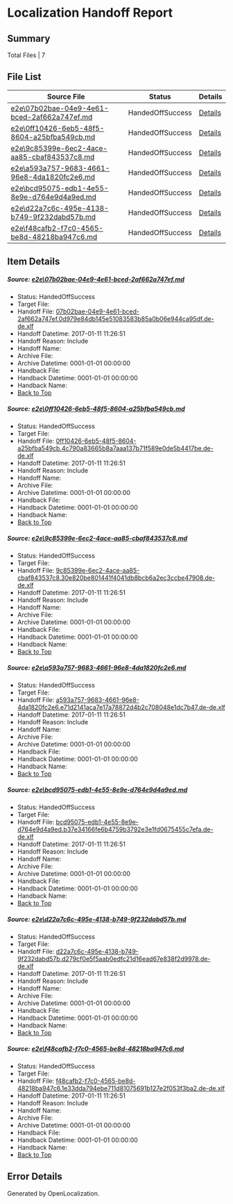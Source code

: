 # <a name='report-top'></a> Localization Handoff Report

## Summary
 Total Files | 7

## File List
 Source File | Status | Details 
 ----------- | ------ | ------- 
 [e2e\07b02bae-04e9-4e61-bced-2af662a747ef.md](https://github.com/OpenLocalizationTestOrg/ol-test0/blob/6a5db6940574768938ceaed81896ca9dd2d049d5/e2e/07b02bae-04e9-4e61-bced-2af662a747ef.md) | HandedOffSuccess | [Details](#08a20fea4008df84969b9c53148d0e26f070d58b1)
 [e2e\0ff10426-6eb5-48f5-8604-a25bfba549cb.md](https://github.com/OpenLocalizationTestOrg/ol-test0/blob/6a5db6940574768938ceaed81896ca9dd2d049d5/e2e/0ff10426-6eb5-48f5-8604-a25bfba549cb.md) | HandedOffSuccess | [Details](#d7d94a4e4cee445fb609b70ea3b8a58973dd5b992)
 [e2e\9c85399e-6ec2-4ace-aa85-cbaf843537c8.md](https://github.com/OpenLocalizationTestOrg/ol-test0/blob/6a5db6940574768938ceaed81896ca9dd2d049d5/e2e/9c85399e-6ec2-4ace-aa85-cbaf843537c8.md) | HandedOffSuccess | [Details](#7a968a2b0d0f9b40e419260743ba873cbbe36f3c5)
 [e2e\a593a757-9683-4661-96e8-4da1820fc2e6.md](https://github.com/OpenLocalizationTestOrg/ol-test0/blob/6a5db6940574768938ceaed81896ca9dd2d049d5/e2e/a593a757-9683-4661-96e8-4da1820fc2e6.md) | HandedOffSuccess | [Details](#f7c4b885e61ddd118ab9154ea13dca7d79ddf2506)
 [e2e\bcd95075-edb1-4e55-8e9e-d764e9d4a9ed.md](https://github.com/OpenLocalizationTestOrg/ol-test0/blob/6a5db6940574768938ceaed81896ca9dd2d049d5/e2e/bcd95075-edb1-4e55-8e9e-d764e9d4a9ed.md) | HandedOffSuccess | [Details](#6335e77f051681b717ca9e455ecae0eda4fdf5b27)
 [e2e\d22a7c6c-495e-4138-b749-9f232dabd57b.md](https://github.com/OpenLocalizationTestOrg/ol-test0/blob/6a5db6940574768938ceaed81896ca9dd2d049d5/e2e/d22a7c6c-495e-4138-b749-9f232dabd57b.md) | HandedOffSuccess | [Details](#451cd43268171c5f30a3bac36dd08afdd3ccf2488)
 [e2e\f48cafb2-f7c0-4565-be8d-48218ba947c6.md](https://github.com/OpenLocalizationTestOrg/ol-test0/blob/6a5db6940574768938ceaed81896ca9dd2d049d5/e2e/f48cafb2-f7c0-4565-be8d-48218ba947c6.md) | HandedOffSuccess | [Details](#4da6f80aacc24bc7091111bf4f04140728fcce0010)

## Item Details
##### <a name='08a20fea4008df84969b9c53148d0e26f070d58b1'></a> Source: [e2e\07b02bae-04e9-4e61-bced-2af662a747ef.md](https://github.com/OpenLocalizationTestOrg/ol-test0/blob/6a5db6940574768938ceaed81896ca9dd2d049d5/e2e/07b02bae-04e9-4e61-bced-2af662a747ef.md)
* Status: HandedOffSuccess
* Target File: 
* Handoff File: [07b02bae-04e9-4e61-bced-2af662a747ef.0d979e84db145e51083583b85a0b06e944ca95df.de-de.xlf](https://github.com/OpenLocalizationTestOrg/ol-test0-handoff/blob/b722ad7bd16c672266f5e444f0ee94fb3dfeec06/ol-handoff/OpenLocalizationTestOrg/ol-test0-dede/shujia/ht/07b02bae-04e9-4e61-bced-2af662a747ef.0d979e84db145e51083583b85a0b06e944ca95df.de-de.xlf)
* Handoff Datetime: 2017-01-11 11:26:51
* Handoff Reason: Include
* Handoff Name: 
* Archive File: 
* Archive Datetime: 0001-01-01 00:00:00
* Handback File: 
* Handback Datetime: 0001-01-01 00:00:00
* Handback Name: 
* [Back to Top](#report-top)

##### <a name='d7d94a4e4cee445fb609b70ea3b8a58973dd5b992'></a> Source: [e2e\0ff10426-6eb5-48f5-8604-a25bfba549cb.md](https://github.com/OpenLocalizationTestOrg/ol-test0/blob/6a5db6940574768938ceaed81896ca9dd2d049d5/e2e/0ff10426-6eb5-48f5-8604-a25bfba549cb.md)
* Status: HandedOffSuccess
* Target File: 
* Handoff File: [0ff10426-6eb5-48f5-8604-a25bfba549cb.4c790a83665b8a7aaa137b71f589e0de5b4417be.de-de.xlf](https://github.com/OpenLocalizationTestOrg/ol-test0-handoff/blob/b722ad7bd16c672266f5e444f0ee94fb3dfeec06/ol-handoff/OpenLocalizationTestOrg/ol-test0-dede/shujia/ht/0ff10426-6eb5-48f5-8604-a25bfba549cb.4c790a83665b8a7aaa137b71f589e0de5b4417be.de-de.xlf)
* Handoff Datetime: 2017-01-11 11:26:51
* Handoff Reason: Include
* Handoff Name: 
* Archive File: 
* Archive Datetime: 0001-01-01 00:00:00
* Handback File: 
* Handback Datetime: 0001-01-01 00:00:00
* Handback Name: 
* [Back to Top](#report-top)

##### <a name='7a968a2b0d0f9b40e419260743ba873cbbe36f3c5'></a> Source: [e2e\9c85399e-6ec2-4ace-aa85-cbaf843537c8.md](https://github.com/OpenLocalizationTestOrg/ol-test0/blob/6a5db6940574768938ceaed81896ca9dd2d049d5/e2e/9c85399e-6ec2-4ace-aa85-cbaf843537c8.md)
* Status: HandedOffSuccess
* Target File: 
* Handoff File: [9c85399e-6ec2-4ace-aa85-cbaf843537c8.30e820be801441f4041db8bcb6a2ec3ccbe47908.de-de.xlf](https://github.com/OpenLocalizationTestOrg/ol-test0-handoff/blob/b722ad7bd16c672266f5e444f0ee94fb3dfeec06/ol-handoff/OpenLocalizationTestOrg/ol-test0-dede/shujia/ht/9c85399e-6ec2-4ace-aa85-cbaf843537c8.30e820be801441f4041db8bcb6a2ec3ccbe47908.de-de.xlf)
* Handoff Datetime: 2017-01-11 11:26:51
* Handoff Reason: Include
* Handoff Name: 
* Archive File: 
* Archive Datetime: 0001-01-01 00:00:00
* Handback File: 
* Handback Datetime: 0001-01-01 00:00:00
* Handback Name: 
* [Back to Top](#report-top)

##### <a name='f7c4b885e61ddd118ab9154ea13dca7d79ddf2506'></a> Source: [e2e\a593a757-9683-4661-96e8-4da1820fc2e6.md](https://github.com/OpenLocalizationTestOrg/ol-test0/blob/6a5db6940574768938ceaed81896ca9dd2d049d5/e2e/a593a757-9683-4661-96e8-4da1820fc2e6.md)
* Status: HandedOffSuccess
* Target File: 
* Handoff File: [a593a757-9683-4661-96e8-4da1820fc2e6.e71d2141aca7e17a78872d4b2c708048e1dc7b47.de-de.xlf](https://github.com/OpenLocalizationTestOrg/ol-test0-handoff/blob/b722ad7bd16c672266f5e444f0ee94fb3dfeec06/ol-handoff/OpenLocalizationTestOrg/ol-test0-dede/shujia/ht/a593a757-9683-4661-96e8-4da1820fc2e6.e71d2141aca7e17a78872d4b2c708048e1dc7b47.de-de.xlf)
* Handoff Datetime: 2017-01-11 11:26:51
* Handoff Reason: Include
* Handoff Name: 
* Archive File: 
* Archive Datetime: 0001-01-01 00:00:00
* Handback File: 
* Handback Datetime: 0001-01-01 00:00:00
* Handback Name: 
* [Back to Top](#report-top)

##### <a name='6335e77f051681b717ca9e455ecae0eda4fdf5b27'></a> Source: [e2e\bcd95075-edb1-4e55-8e9e-d764e9d4a9ed.md](https://github.com/OpenLocalizationTestOrg/ol-test0/blob/6a5db6940574768938ceaed81896ca9dd2d049d5/e2e/bcd95075-edb1-4e55-8e9e-d764e9d4a9ed.md)
* Status: HandedOffSuccess
* Target File: 
* Handoff File: [bcd95075-edb1-4e55-8e9e-d764e9d4a9ed.b37e34166fe6b4759b3792e3e1fd0675455c7efa.de-de.xlf](https://github.com/OpenLocalizationTestOrg/ol-test0-handoff/blob/b722ad7bd16c672266f5e444f0ee94fb3dfeec06/ol-handoff/OpenLocalizationTestOrg/ol-test0-dede/shujia/ht/bcd95075-edb1-4e55-8e9e-d764e9d4a9ed.b37e34166fe6b4759b3792e3e1fd0675455c7efa.de-de.xlf)
* Handoff Datetime: 2017-01-11 11:26:51
* Handoff Reason: Include
* Handoff Name: 
* Archive File: 
* Archive Datetime: 0001-01-01 00:00:00
* Handback File: 
* Handback Datetime: 0001-01-01 00:00:00
* Handback Name: 
* [Back to Top](#report-top)

##### <a name='451cd43268171c5f30a3bac36dd08afdd3ccf2488'></a> Source: [e2e\d22a7c6c-495e-4138-b749-9f232dabd57b.md](https://github.com/OpenLocalizationTestOrg/ol-test0/blob/6a5db6940574768938ceaed81896ca9dd2d049d5/e2e/d22a7c6c-495e-4138-b749-9f232dabd57b.md)
* Status: HandedOffSuccess
* Target File: 
* Handoff File: [d22a7c6c-495e-4138-b749-9f232dabd57b.d279cf0e5f5aab0edfc21d16ead67e838f2d9978.de-de.xlf](https://github.com/OpenLocalizationTestOrg/ol-test0-handoff/blob/b722ad7bd16c672266f5e444f0ee94fb3dfeec06/ol-handoff/OpenLocalizationTestOrg/ol-test0-dede/shujia/ht/d22a7c6c-495e-4138-b749-9f232dabd57b.d279cf0e5f5aab0edfc21d16ead67e838f2d9978.de-de.xlf)
* Handoff Datetime: 2017-01-11 11:26:51
* Handoff Reason: Include
* Handoff Name: 
* Archive File: 
* Archive Datetime: 0001-01-01 00:00:00
* Handback File: 
* Handback Datetime: 0001-01-01 00:00:00
* Handback Name: 
* [Back to Top](#report-top)

##### <a name='4da6f80aacc24bc7091111bf4f04140728fcce0010'></a> Source: [e2e\f48cafb2-f7c0-4565-be8d-48218ba947c6.md](https://github.com/OpenLocalizationTestOrg/ol-test0/blob/6a5db6940574768938ceaed81896ca9dd2d049d5/e2e/f48cafb2-f7c0-4565-be8d-48218ba947c6.md)
* Status: HandedOffSuccess
* Target File: 
* Handoff File: [f48cafb2-f7c0-4565-be8d-48218ba947c6.1e33dda794ebe711d81075691b127e2f053f3ba2.de-de.xlf](https://github.com/OpenLocalizationTestOrg/ol-test0-handoff/blob/b722ad7bd16c672266f5e444f0ee94fb3dfeec06/ol-handoff/OpenLocalizationTestOrg/ol-test0-dede/shujia/ht/f48cafb2-f7c0-4565-be8d-48218ba947c6.1e33dda794ebe711d81075691b127e2f053f3ba2.de-de.xlf)
* Handoff Datetime: 2017-01-11 11:26:51
* Handoff Reason: Include
* Handoff Name: 
* Archive File: 
* Archive Datetime: 0001-01-01 00:00:00
* Handback File: 
* Handback Datetime: 0001-01-01 00:00:00
* Handback Name: 
* [Back to Top](#report-top)


## Error Details

Generated by OpenLocalization.
